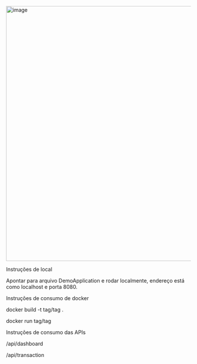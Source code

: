 <img width="696" alt="image" src="https://user-images.githubusercontent.com/6106197/227732319-18959d8e-3cb9-412e-8442-79a81b3c6625.png">

Instruções de local

Apontar para arquivo DemoApplication e rodar localmente, endereço está como localhost e porta 8080.

Instruções de consumo de docker

docker build -t tag/tag .

docker run tag/tag

Instruções de consumo das APIs

/api/dashboard

/api/transaction
